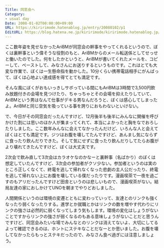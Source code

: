 ```yaml
---
Title: 同窓会へ
Category:
- usual day
Date: 2008-01-02T00:00:00+09:00
URL: https://kiririmode.hatenablog.jp/entry/20080102/p1
EditURL: https://blog.hatena.ne.jp/kiririmode/kiririmode.hatenablog.jp/atom/entry/8454420450078215770
---
```



ここ数年姿を見せなかったAriBMが同窓会の幹事をやってくれるというので、ぼくは裏幹事という偉そうな役割のもと、AriBMからのメール転送係としてせっせと働いたのでした。何をしたかというと、AriBMが書いてくれたメールを、コピーして、ペーストして、みなさんにお送りするというものです。これはとても大変な作業で、ぼくは一生懸命指を動かした。10分くらい携帯電話相手にがんばって、ぼくは心地よい達成感を得てとても満足です。


そんな風にぼくがおもいっきしサボっている間にもAriBMは3時間で3,500円飲み放題付きの会場を見つけたり、ちゃっちゃとその会場を抑えたりしていて、AriBMという男はなんて仕事がデキる男なんだろうと、ぼくは感心してしまったよ。AriBMと同じ空気を吸っている事を誇りにおもわないといけない。


で、今日がその同窓会だったんですけど、12月後半も後半にみんなに開催を呼びかけた割には思いのほか人が集まってくれて、本当によかったと胸をなでおろしたりしました。ここ数年みんなに会えてなかったんだけど、いろんな人と会えてぼくはとても満足です。ジツはお腹を壊してたんですけど、あんまし気にならずに食ったり飲んだりできた。そして気にせずに食ったり飲んだりしてたらお腹がより壊れてきたんですけど、ぼくは大丈夫です。


2次会で飲み直して3次会はカラオケなのかなーと裏幹事（名ばかり）のぼくは想定していたんですけど、3次会の参加者がクソ少ない。参加者というのは実のところ正しくなくて、終電を逃して帰れなくなった悲劇の主人公だったり、終電を逃して帰れない上にお腹を壊している僕だったりです。漫画喫茶で一夜を過ごすのもアリだったんですけど田舎というのは悲しいもので、漫画喫茶がない。結局友達の家におしかけてUNOを朝までやりどおしました。


人間関係というのは環境の変遷とともに変わっていって、友達とのリンクも強くなったり弱くなったりする。進学とか就職とかはリンクの数を増やす代わりにリンクの強さは必然的に弱くなってしまう気もします。環境の変化はしょうがないことですからリンクの強さが弱くなるのもある意味しょうがないことだと思うんですけど、同窓会みたいな場でみんなとのリンクは消えてないよ、大切にしてるよって確認できるのは、ホントにステキなことだなーとか思いました。お腹を壊してなかったらもっとステキだったので、みなさん食べ過ぎには注意しましょう。

